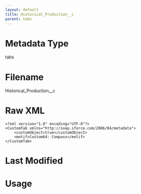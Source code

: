 ```yaml
---
layout: default
title: Historical_Production__c
parent: tabs
---
```

# Metadata Type
tabs


# Filename 
Historical_Production__c


# Raw XML
```
<?xml version="1.0" encoding="UTF-8"?>
<CustomTab xmlns="http://soap.sforce.com/2006/04/metadata">
    <customObject>true</customObject>
    <motif>Custom64: Compass</motif>
</CustomTab>
```


# Last Modified


# Usage
